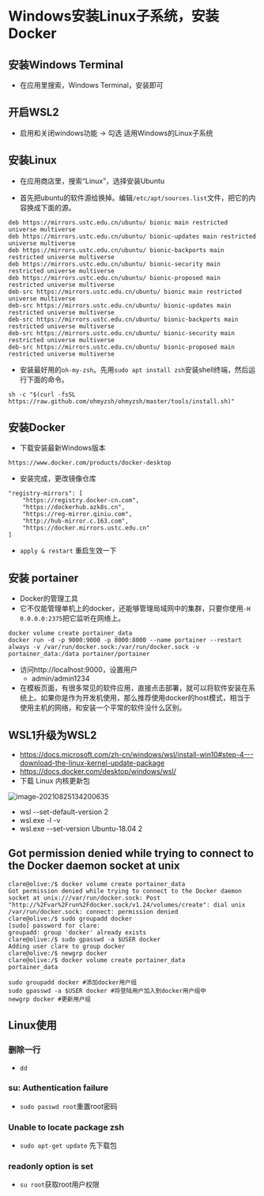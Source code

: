# Windows安装Linux子系统，安装Docker

## 安装Windows Terminal

* 在应用里搜索，Windows Terminal，安装即可

## 开启WSL2

* 启用和关闭windows功能 -> 勾选 适用Windows的Linux子系统

## 安装Linux

* 在应用商店里，搜索“Linux”，选择安装Ubuntu

* 首先把ubuntu的软件源给换掉。编辑`/etc/apt/sources.list`文件，把它的内容换成下面的源。

```
deb https://mirrors.ustc.edu.cn/ubuntu/ bionic main restricted universe multiverse
deb https://mirrors.ustc.edu.cn/ubuntu/ bionic-updates main restricted universe multiverse
deb https://mirrors.ustc.edu.cn/ubuntu/ bionic-backports main restricted universe multiverse
deb https://mirrors.ustc.edu.cn/ubuntu/ bionic-security main restricted universe multiverse
deb https://mirrors.ustc.edu.cn/ubuntu/ bionic-proposed main restricted universe multiverse
deb-src https://mirrors.ustc.edu.cn/ubuntu/ bionic main restricted universe multiverse
deb-src https://mirrors.ustc.edu.cn/ubuntu/ bionic-updates main restricted universe multiverse
deb-src https://mirrors.ustc.edu.cn/ubuntu/ bionic-backports main restricted universe multiverse
deb-src https://mirrors.ustc.edu.cn/ubuntu/ bionic-security main restricted universe multiverse
deb-src https://mirrors.ustc.edu.cn/ubuntu/ bionic-proposed main restricted universe multiverse
```

* 安装最好用的`oh-my-zsh`。先用`sudo apt install zsh`安装shell终端，然后运行下面的命令。

```
sh -c "$(curl -fsSL https://raw.github.com/ohmyzsh/ohmyzsh/master/tools/install.sh)"
```

## 安装Docker

* 下载安装最新Windows版本

```
https://www.docker.com/products/docker-desktop
```

* 安装完成，更改镜像仓库

```
"registry-mirrors": [
    "https://registry.docker-cn.com",
    "https://dockerhub.azk8s.cn",
    "https://reg-mirror.qiniu.com",
    "http://hub-mirror.c.163.com",
    "https://docker.mirrors.ustc.edu.cn"
]
```

* `apply & restart` 重启生效一下

## **安装 portainer**

* Docker的管理工具
* 它不仅能管理单机上的docker，还能够管理局域网中的集群，只要你使用`-H 0.0.0.0:2375`把它监听在网络上。

```
docker volume create portainer_data
docker run -d -p 9000:9000 -p 8000:8000 --name portainer --restart always -v /var/run/docker.sock:/var/run/docker.sock -v portainer_data:/data portainer/portainer
```

* 访问http://localhost:9000，设置用户
  * admin/admin1234
* 在模板页面，有很多常见的软件应用，直接点击部署，就可以将软件安装在系统上。如果你是作为开发机使用，那么推荐使用docker的host模式，相当于使用主机的网络，和安装一个平常的软件没什么区别。



## WSL1升级为WSL2

* https://docs.microsoft.com/zh-cn/windows/wsl/install-win10#step-4---download-the-linux-kernel-update-package
* https://docs.docker.com/desktop/windows/wsl/
* 下载 Linux 内核更新包

![image-20210825134200635](https://cdn.jsdelivr.net/gh/ClareTung/ImageHostingService/img/image-20210825134200635.png)

* wsl --set-default-version 2
* wsl.exe -l -v
* wsl.exe --set-version Ubuntu-18.04 2

## Got permission denied while trying to connect to the Docker daemon socket at unix

```
clare@olive:/$ docker volume create portainer_data
Got permission denied while trying to connect to the Docker daemon socket at unix:///var/run/docker.sock: Post "http://%2Fvar%2Frun%2Fdocker.sock/v1.24/volumes/create": dial unix /var/run/docker.sock: connect: permission denied
clare@olive:/$ sudo groupadd docker
[sudo] password for clare:
groupadd: group 'docker' already exists
clare@olive:/$ sudo gpasswd -a $USER docker
Adding user clare to group docker
clare@olive:/$ newgrp docker
clare@olive:/$ docker volume create portainer_data
portainer_data
```

```
sudo groupadd docker #添加docker用户组
sudo gpasswd -a $USER docker #将登陆用户加入到docker用户组中
newgrp docker #更新用户组
```

## Linux使用

### 删除一行 

* `dd`

### su: Authentication failure

* `sudo passwd root`重置root密码

### Unable to locate package zsh  

* `sudo apt-get update` 先下载包

### readonly option is set

* `su root`获取root用户权限



